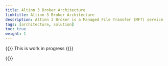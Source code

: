 ```yaml
---
title: Altinn 3 Broker Architecture
linktitle: Altinn 3 Broker Architecture
description: Altinn 3 Broker is a Managed File Transfer (MFT) service
tags: [architecture, solution]
toc: true
weight: 1
---
```


{{<notice warning>}} <!-- info -->
This is work in progress
{{</notice>}}

{{<children />}}
